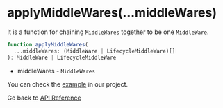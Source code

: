 # applyMiddleWares(...middleWares)

It is a function for chaining `MiddleWares` together to be one `MiddleWare`. 

```typescript
function applyMiddleWares(
  ...middleWares: (MiddleWare | LifecycleMiddleWare)[]
): MiddleWare | LifecycleMiddleWare
```
* middleWares - `MiddleWares`

You can check the [example](https://github.com/filefoxper/agent-reducer/blob/master/src/libs/middleWarePresets.ts) in our project.

Go back to [API Reference](https://github.com/filefoxper/agent-reducer/blob/master/documents/en/api/index.md)